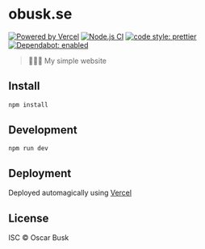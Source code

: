 # obusk.se

[![Powered by Vercel](https://badgen.net/badge/vercel/obusk.se/black?icon=zeit)](https://obusk.se/)
[![Node.js CI](https://github.com/oBusk/obusk.se/workflows/Node.js%20CI/badge.svg)](https://github.com/oBusk/obusk.se/actions)
[![code style: prettier](https://img.shields.io/badge/code_style-prettier-ff69b4.svg)](https://github.com/prettier/prettier)
[![Dependabot: enabled](https://badgen.net/badge/dependabot/enabled/green?icon=dependabot)](https://github.com/oBusk/obusk.se/network/updates)

> 🙋‍♂🔧 My simple website

## Install

```bash
npm install
```

## Development

```
npm run dev
```

## Deployment

Deployed automagically using [Vercel](https://vercel.com/)

## License

ISC © Oscar Busk
